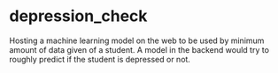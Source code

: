 # depression_check
Hosting a machine learning model on the web to be used by minimum amount of data given of a student. A model in the backend would try to roughly predict if the student is depressed or not.

